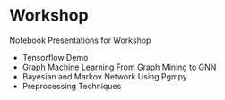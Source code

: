 # Workshop
Notebook Presentations for Workshop

- Tensorflow Demo
- Graph Machine Learning From Graph Mining to GNN
- Bayesian and Markov Network Using Pgmpy
- Preprocessing Techniques
